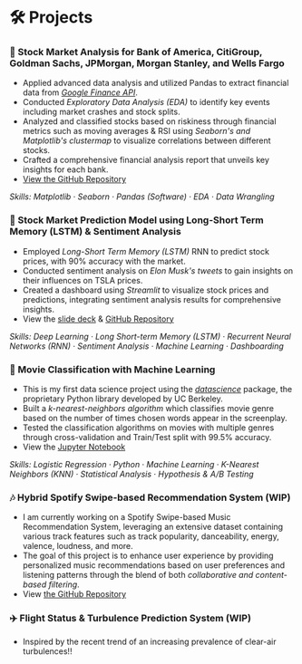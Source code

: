 # 🛠️ Projects

### 🏦 Stock Market Analysis for Bank of America, CitiGroup, Goldman Sachs, JPMorgan, Morgan Stanley, and Wells Fargo
- Applied advanced data analysis and utilized Pandas to extract financial data from [*Google Finance API*](https://support.google.com/docs/answer/3093281?hl=en).
- Conducted *Exploratory Data Analysis (EDA)* to identify key events including market crashes and stock splits.
- Analyzed and classified stocks based on riskiness through financial metrics such as moving averages & RSI using *Seaborn's and Matplotlib's clustermap* to visualize correlations between different stocks.
- Crafted a comprehensive financial analysis report that unveils key insights for each bank.
- [View the GitHub Repository](https://github.com/kennywong524/Stock-Market-Prediction-ML-Project/blob/main/Stock%20EDA)

*Skills: Matplotlib · Seaborn · Pandas (Software) · EDA · Data Wrangling*

### 🔮 Stock Market Prediction Model using Long-Short Term Memory (LSTM) & Sentiment Analysis
- Employed *Long-Short Term Memory (LSTM)* RNN to predict stock prices, with 90% accuracy with the market.
- Conducted sentiment analysis on *Elon Musk's tweets* to gain insights on their influences on TSLA prices.
- Created a dashboard using *Streamlit* to visualize stock prices and predictions, integrating sentiment analysis results for comprehensive insights.
- View the [slide deck](https://www.linkedin.com/in/pattaraphon-kenny/details/projects/950663997/multiple-media-viewer/?profileId=ACoAACRak44BPoSRL-hgunchqiR3_OhqQF8Grmg&treasuryMediaId=1713824399322) & [GitHub Repository](https://github.com/kennywong524/Stock-Market-Prediction-ML-Project)

*Skills: Deep Learning · Long Short-term Memory (LSTM) · Recurrent Neural Networks (RNN) · Sentiment Analysis · Machine Learning · Dashboarding*

### 🍿 Movie Classification with Machine Learning
- This is my first data science project using the [*datascience*](https://www.data8.org/datascience/) package, the proprietary Python library developed by UC Berkeley.
- Built a *k-nearest-neighbors algorithm* which classifies movie genre based on the number of times chosen words appear in the screenplay.
- Tested the classification algorithms on movies with multiple genres through cross-validation and Train/Test split with 99.5% accuracy.
- View the [Jupyter Notebook](https://data8.datahub.berkeley.edu/hub/login?next=%2Fhub%2Fuser-redirect%2Fgit-pull%3Frepo%3Dhttps%253A%252F%252Fgithub.com%252Fdata-8%252Fmaterials-fa23%26urlpath%3Dtree%252Fmaterials-fa23%252Fproject%252Fproject3%252Fproject3.ipynb)

*Skills: Logistic Regression · Python · Machine Learning · K-Nearest Neighbors (KNN) · Statistical Analysis · Hypothesis & A/B Testing*
  
### 🎶 Hybrid Spotify Swipe-based Recommendation System (WIP)
- I am currently working on a Spotify Swipe-based Music Recommendation System, leveraging an extensive dataset containing various track features such as track popularity, danceability, energy, valence, loudness, and more.
- The goal of this project is to enhance user experience by providing personalized music recommendations based on user preferences and listening patterns through the blend of both *collaborative and content-based filtering*.
- View [the GitHub Repository](https://github.com/kennywong524/spotify-swipe-based-recommendation-system)

### ✈️ Flight Status & Turbulence Prediction System (WIP)
- Inspired by the recent trend of an increasing prevalence of clear-air turbulences!!
